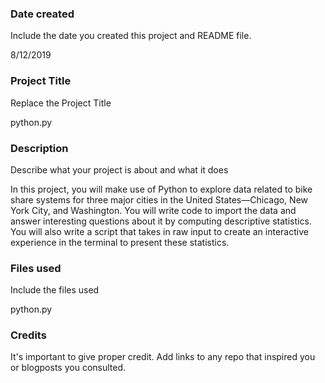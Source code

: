### Date created
Include the date you created this project and README file.

8/12/2019 

### Project Title
Replace the Project Title

python.py
### Description
Describe what your project is about and what it does

In this project, you will make use of Python to explore data related to bike share systems for three major cities in the United States—Chicago, New York City, and Washington. You will write code to import the data and answer interesting questions about it by computing descriptive statistics. You will also write a script that takes in raw input to create an interactive experience in the terminal to present these statistics.
### Files used
Include the files used

python.py
### Credits
It's important to give proper credit. Add links to any repo that inspired you or blogposts you consulted.
